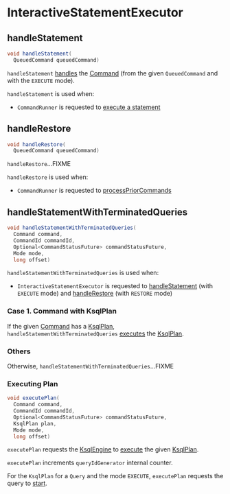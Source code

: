 # InteractiveStatementExecutor

## <span id="handleStatement"> handleStatement

```java
void handleStatement(
  QueuedCommand queuedCommand)
```

`handleStatement` [handles](#handleStatementWithTerminatedQueries) the [Command](Command.md) (from the given `QueuedCommand` and with the `EXECUTE` mode).

`handleStatement` is used when:

* `CommandRunner` is requested to [execute a statement](CommandRunner.md#executeStatement)

## <span id="handleRestore"> handleRestore

```java
void handleRestore(
  QueuedCommand queuedCommand)
```

`handleRestore`...FIXME

`handleRestore` is used when:

* `CommandRunner` is requested to [processPriorCommands](CommandRunner.md#processPriorCommands)

## <span id="handleStatementWithTerminatedQueries"> handleStatementWithTerminatedQueries

```java
void handleStatementWithTerminatedQueries(
  Command command,
  CommandId commandId,
  Optional<CommandStatusFuture> commandStatusFuture,
  Mode mode,
  long offset)
```

`handleStatementWithTerminatedQueries` is used when:

* `InteractiveStatementExecutor` is requested to [handleStatement](#handleStatement) (with `EXECUTE` mode) and [handleRestore](#handleRestore) (with `RESTORE` mode)

### <span id="handleStatementWithTerminatedQueries-executePlan"> Case 1. Command with KsqlPlan

If the given [Command](Command.md) has a [KsqlPlan](Command.md#getPlan), `handleStatementWithTerminatedQueries` [executes](#executePlan) the [KsqlPlan](../KsqlPlan.md).

### <span id="handleStatementWithTerminatedQueries-others"> Others

Otherwise, `handleStatementWithTerminatedQueries`...FIXME

### <span id="executePlan"> Executing Plan

```java
void executePlan(
  Command command,
  CommandId commandId,
  Optional<CommandStatusFuture> commandStatusFuture,
  KsqlPlan plan,
  Mode mode,
  long offset)
```

`executePlan` requests the [KsqlEngine](#ksqlEngine) to [execute](../KsqlEngine.md#execute) the given [KsqlPlan](../KsqlPlan.md).

`executePlan` increments `queryIdGenerator` internal counter.

For the `KsqlPlan` for a `Query` and the mode `EXECUTE`, `executePlan` requests the query to [start](../QueryMetadata.md#start).
